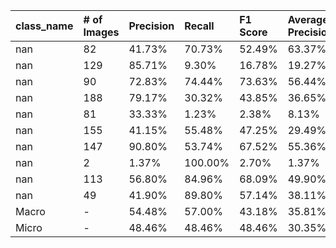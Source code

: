 | class_name   | # of Images   | Precision   | Recall   | F1 Score   | Average Precision   |
|:-------------|:--------------|:------------|:---------|:-----------|:--------------------|
| nan          | 82            | 41.73%      | 70.73%   | 52.49%     | 63.37%              |
| nan          | 129           | 85.71%      | 9.30%    | 16.78%     | 19.27%              |
| nan          | 90            | 72.83%      | 74.44%   | 73.63%     | 56.44%              |
| nan          | 188           | 79.17%      | 30.32%   | 43.85%     | 36.65%              |
| nan          | 81            | 33.33%      | 1.23%    | 2.38%      | 8.13%               |
| nan          | 155           | 41.15%      | 55.48%   | 47.25%     | 29.49%              |
| nan          | 147           | 90.80%      | 53.74%   | 67.52%     | 55.36%              |
| nan          | 2             | 1.37%       | 100.00%  | 2.70%      | 1.37%               |
| nan          | 113           | 56.80%      | 84.96%   | 68.09%     | 49.90%              |
| nan          | 49            | 41.90%      | 89.80%   | 57.14%     | 38.11%              |
| Macro        | -             | 54.48%      | 57.00%   | 43.18%     | 35.81%              |
| Micro        | -             | 48.46%      | 48.46%   | 48.46%     | 30.35%              |